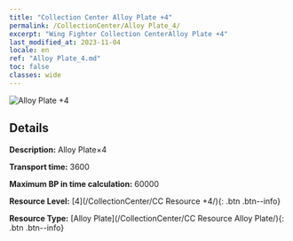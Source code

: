 ```yaml
---
title: "Collection Center Alloy Plate +4"
permalink: /CollectionCenter/Alloy Plate_4/
excerpt: "Wing Fighter Collection CenterAlloy Plate +4"
last_modified_at: 2023-11-04
locale: en
ref: "Alloy Plate_4.md"
toc: false
classes: wide
---
```



![Alloy Plate +4](/images/cc/CC_Alloy_Plate_4.png)

## Details

  **Description:** Alloy Plate×4

  **Transport time:** 3600

  **Maximum BP in time calculation:** 60000

  **Resource Level:** [4](/CollectionCenter/CC Resource +4/){: .btn .btn--info}

  **Resource Type:** [Alloy Plate](/CollectionCenter/CC Resource Alloy Plate/){: .btn .btn--info}

